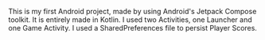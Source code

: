 This is my first Android project, made by using Android's Jetpack Compose toolkit. 
It is entirely made in Kotlin.
I used two Activities, one Launcher and one Game Activity. 
I used a SharedPreferences file to persist Player Scores.
